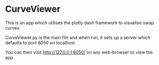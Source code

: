 # CurveViewer

This is an app which utilises the plotly dash framework to  visualise swap curves.

CurveViewer.py is the main file and when run, it sets up a server which defaults to port 8050 on localhost.

You can then visit http://127.0.0.1:8050/ on any web-browser to view the app